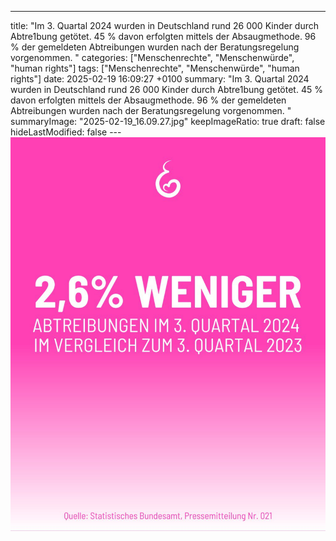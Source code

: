 ---
title: "Im 3. Quartal 2024 wurden in Deutschland rund 26 000 Kinder durch Abtre1bung getötet.  45 % davon erfolgten mittels der Absaugmethode.  96 % der gemeldeten Abtreibungen wurden nach der Beratungsregelung vorgenommen. "
categories: ["Menschenrechte", "Menschenwürde", "human rights"]
tags: ["Menschenrechte", "Menschenwürde", "human rights"]
date: 2025-02-19 16:09:27 +0100
summary: "Im 3. Quartal 2024 wurden in Deutschland rund 26 000 Kinder durch Abtre1bung getötet.  45 % davon erfolgten mittels der Absaugmethode.  96 % der gemeldeten Abtreibungen wurden nach der Beratungsregelung vorgenommen. "
summaryImage: "2025-02-19_16.09.27.jpg"
keepImageRatio: true
draft: false
hideLastModified: false
---[![Im 3. Quartal 2024 wurden in Deutschland rund 26 000 Kinder durch Abtre1bung getötet.  45 % davon erfolgten mittels der Absaugmethode.  96 % der gemeldeten Abtreibungen wurden nach der Beratungsregelung vorgenommen. ](2025-02-19_16.09.27.jpg "Im 3. Quartal 2024 wurden in Deutschland rund 26 000 Kinder durch Abtre1bung getötet.  45 % davon erfolgten mittels der Absaugmethode.  96 % der gemeldeten Abtreibungen wurden nach der Beratungsregelung vorgenommen. ")](https://www.sundaysforlife.org/de)